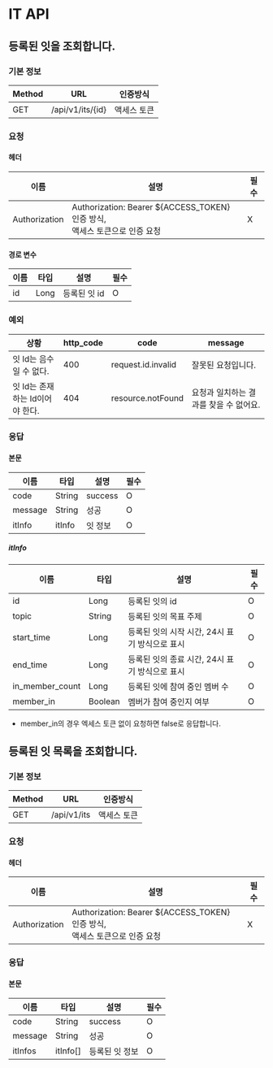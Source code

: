 # IT API

## 등록된 잇을 조회합니다.

### 기본 정보

| Method | URL              | 인증방식   |
|--------|------------------|--------|
| GET    | /api/v1/its/{id} | 액세스 토큰 |

### 요청

#### 헤더

| 이름            | 설명                                                               | 필수 |
|---------------|------------------------------------------------------------------|----|
| Authorization | Authorization: Bearer ${ACCESS_TOKEN} 인증 방식, <br> 액세스 토큰으로 인증 요청 | X  |

#### 경로 변수

| 이름 | 타입   | 설명       | 필수 |
|----|------|----------|----|
| id | Long | 등록된 잇 id | O  |

### 예외

| 상황                   | http_code | code               | message                |
|----------------------|-----------|--------------------|------------------------|
| 잇 Id는 음수일 수 없다.      | 400       | request.id.invalid | 잘못된 요청입니다.             |
| 잇 Id는 존재하는 Id이어야 한다. | 404       | resource.notFound  | 요청과 일치하는 결과를 찾을 수 없어요. |

### 응답

#### 본문

| 이름      | 타입     | 설명      | 필수 |
|---------|--------|---------|----|
| code    | String | success | O  |
| message | String | 성공      | O  |
| itInfo  | itInfo | 잇 정보    | O  |

##### itInfo

| 이름              | 타입      | 설명                           | 필수 |
|-----------------|---------|------------------------------|----|
| id              | Long    | 등록된 잇의 id                    | O  |
| topic           | String  | 등록된 잇의 목표 주제                 | O  |
| start_time      | Long    | 등록된 잇의 시작 시간, 24시 표기 방식으로 표시 | O  |
| end_time        | Long    | 등록된 잇의 종료 시간, 24시 표기 방식으로 표시 | O  |
| in_member_count | Long    | 등록된 잇에 참여 중인 멤버 수            | O  |
| member_in       | Boolean | 멤버가 참여 중인지 여부                | O  |

- member_in의 경우 엑세스 토큰 없이 요청하면 false로 응답합니다.

## 등록된 잇 목록을 조회합니다.

### 기본 정보

| Method | URL         | 인증방식   |
|--------|-------------|--------|
| GET    | /api/v1/its | 액세스 토큰 |

### 요청

#### 헤더

| 이름            | 설명                                                               | 필수 |
|---------------|------------------------------------------------------------------|----|
| Authorization | Authorization: Bearer ${ACCESS_TOKEN} 인증 방식, <br> 액세스 토큰으로 인증 요청 | X  |

### 응답

#### 본문

| 이름      | 타입       | 설명       | 필수 |
|---------|----------|----------|----|
| code    | String   | success  | O  |
| message | String   | 성공       | O  |
| itInfos | itInfo[] | 등록된 잇 정보 | O  |
